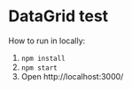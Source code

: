 # DataGrid test

How to run in locally: 

1. `npm install`
2. `npm start`
3. Open http://localhost:3000/
